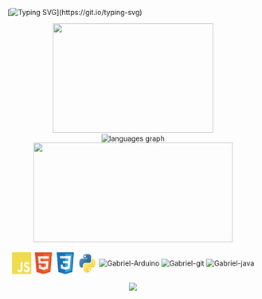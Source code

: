 [![Typing SVG](https://readme-typing-svg.demolab.com?font=Fira+Code&duration=4000&pause=1000&color=42C920&width=600&lines=Ol%C3%A1%2C+eu+sou+o+Gabriel+Castro.;No+momento+estou+cursando+Ci%C3%AAncia+da+Computa%C3%A7%C3%A3o.;A+maioria+dos+meus+c%C3%B3digos+guardo+aqui.;Seja+ele+de+Front-end+ou+Back-end.;Fique+a+vontade+para+consult%C3%A1-los!;Espero+que+goste.)](https://git.io/typing-svg)

<div align="center">
  <img src="https://github-stats-alpha.vercel.app/api?username=Mech24689&cc=1A1B27&tc=70A5FD&ic=9F7ACC&bc=000" width="80%" height="220px">      
</div>

<div align="center">
  <img src="https://github-readme-stats.vercel.app/api/top-langs?locale=en&hide_title=false&layout=compact&card_width=320&langs_count=12&theme=merko&hide_border=true&username=Mech24689" height="200" alt="languages graph"  />
<img src="http://github-profile-summary-cards.vercel.app/api/cards/repos-per-language?username=Mech24689&theme=merko" width="400px" height="200px">
</div>

<div align="center" style="display: inline_block"><br>
  <img align="center" alt="Gabriel-Js" height="45" width="40" src="https://raw.githubusercontent.com/devicons/devicon/master/icons/javascript/javascript-plain.svg">
  <img align="center" alt="Gabriel-HTML" height="45" width="40" src="https://raw.githubusercontent.com/devicons/devicon/master/icons/html5/html5-original.svg">
  <img align="center" alt="Gabriel-CSS" height="45" width="40" src="https://raw.githubusercontent.com/devicons/devicon/master/icons/css3/css3-original.svg">
  <img align="center" alt="Gabriel-Python" height="45" width="40" src="https://raw.githubusercontent.com/devicons/devicon/master/icons/python/python-original.svg">
  <img align="center" alt="Gabriel-Arduino" height="55" width="45" src="https://cdn.jsdelivr.net/gh/devicons/devicon/icons/arduino/arduino-original.svg" />
  <img align="center" alt="Gabriel-git" height="55" width="55" src="https://cdn.jsdelivr.net/gh/devicons/devicon/icons/git/git-original-wordmark.svg" />
  <img align="center" alt="Gabriel-java" height="55" src="https://cdn.jsdelivr.net/gh/devicons/devicon/icons/java/java-original-wordmark.svg" />
</div>
<br/>
<div align="center">
<a href="https://www.linkedin.com/in/gabrie-dos-santos/">
  <img width="35px" src="https://cdn.jsdelivr.net/gh/devicons/devicon/icons/linkedin/linkedin-original.svg" />
</a>
</div>
